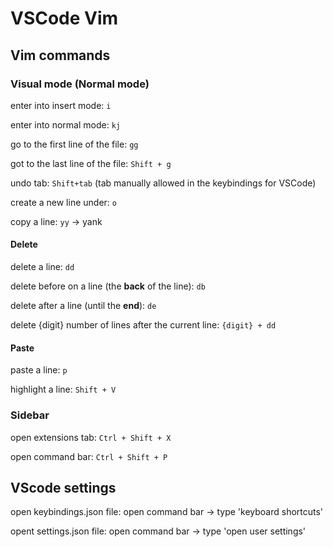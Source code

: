 # VSCode Vim

## Vim commands

### Visual mode (Normal mode)
enter into insert mode: `i`

enter into normal mode: `kj`

go to the first line of the file: `gg`

got to the last line of the file: `Shift + g`

undo tab: `Shift+tab` (tab manually allowed in the keybindings for VSCode)

create a new line under: `o`

copy a line: `yy` -> yank

#### Delete 
delete a line: `dd`

delete before on a line (the **back** of the line): `db`

delete after a line (until the **end**): `de`

delete {digit} number of lines after the current line: `{digit} + dd`

#### Paste

paste a line: `p`

highlight a line: `Shift + V`

### Sidebar
open extensions tab: `Ctrl + Shift + X`

open command bar: `Ctrl + Shift + P` 

## VScode settings
open keybindings.json file: open command bar -> type 'keyboard shortcuts'

opent settings.json file: open command bar -> type 'open user settings'

